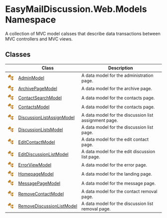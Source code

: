 EasyMailDiscussion.Web.Models Namespace
=======================================
A collection of MVC model calsses that describe data transactions between MVC controllers and MVC views.


Classes
-------

|                 | Class                           | Description                                           |
| --------------- | ------------------------------- | ----------------------------------------------------- |
| ![Public class] | [AdminModel][1]                 | A data model for the administration page.             |
| ![Public class] | [ArchivePageModel][2]           | A data model for the archive page.                    |
| ![Public class] | [ContactSearchModel][3]         | A data model for the contacts page.                   |
| ![Public class] | [ContactsModel][4]              | A data model for the contacts page.                   |
| ![Public class] | [DiscussionListAssignModel][5]  | A data model for the discussion list assignment page. |
| ![Public class] | [DiscussionListsModel][6]       | A data model for the discussion list page.            |
| ![Public class] | [EditContactModel][7]           | A data model for the edit contact page.               |
| ![Public class] | [EditDiscussionListModel][8]    | A data model for the edit discussion list page.       |
| ![Public class] | [ErrorViewModel][9]             | A data model for the error page.                      |
| ![Public class] | [HomepageModel][10]             | A data model for the landing page.                    |
| ![Public class] | [MessagePageModel][11]          | A data model for the message page.                    |
| ![Public class] | [RemoveContactModel][12]        | A data model for the contact removal page.            |
| ![Public class] | [RemoveDiscussionListModel][13] | A data model for the discussion list removal page.    |

[1]: AdminModel/README.md
[2]: ArchivePageModel/README.md
[3]: ContactSearchModel/README.md
[4]: ContactsModel/README.md
[5]: DiscussionListAssignModel/README.md
[6]: DiscussionListsModel/README.md
[7]: EditContactModel/README.md
[8]: EditDiscussionListModel/README.md
[9]: ErrorViewModel/README.md
[10]: HomepageModel/README.md
[11]: MessagePageModel/README.md
[12]: RemoveContactModel/README.md
[13]: RemoveDiscussionListModel/README.md
[Public class]: ../icons/pubclass.svg "Public class"
